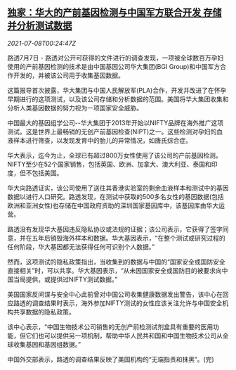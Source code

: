 <!--1625704263000-->
[独家：华大的产前基因检测与中国军方联合开发 存储并分析测试数据](https://cn.reuters.com/article/bgi-prenatal-test-exclusive-gene-0707-we-idCNKCS2EE00Z)
------

<div><i>2021-07-08T00:24:47Z</i></div><p>路透7月7日 - 路透对公开可获得的文件进行的调查发现，一项被全球数百万孕妇使用的产前基因检测的技术是由中国基因公司华大集团(BGI Group)和中国军方合作开发的，并被该公司用于收集基因数据。 　</p><p>这篇报导首次披露，华大集团与中国人民解放军(PLA)合作，开发并改进了在怀孕早期进行的这项测试，以及该公司存储和分析数据的范围。美国将华大集团收集和分析人类基因数据的努力视为一项国家安全威胁。</p><p>中国最大的基因组学公司--华大集团于2013年开始以NIFTY品牌在海外推广这项测试。这是世界上最畅销的无创产前基因检查(NIPT)之一。这些检测对孕妇的血液样本进行筛查，以发现发育中的胎儿的异常情况，如唐氏综合症。</p><p>华大表示，迄今为止，全球已有超过800万女性使用了该公司的产前基因检测。NIFTY至少在52个国家销售，包括英国、欧洲、加拿大、澳大利亚、泰国和印度，但不包括美国。</p><p>华大向路透证实，该公司使用了送往其香港实验室的剩余血液样本和测试中的基因数据以进行人口研究。路透发现，在测试中获取的500多名女性的基因数据(包括欧洲和亚洲女性)也存储在中国政府资助的深圳国家基因库中，该基因库由华大运营。</p><p>路透没有发现华大基因违反隐私协议或法规的证据；该公司表示，它获得了签字同意，并在五年后销毁海外样本和数据。华大基因表示，“在整个测试或研究过程的任何阶段，华大基因都无法获得任何可识别个人数据。”</p><p>然而，这项测试的隐私政策指出，当收集到的数据与中国的“国家安全或国防安全直接相关”时，可以共享。华大基因表示，“从未因国家安全或国防目的被要求向中国当局提供，或提供过NIFTY测试数据。”</p><p>美国国家反间谍与安全中心此前曾对中国公司收集健康数据发出警告，该中心在回应路透的调查结果时表示，海外参加NIFTY测试的女性应该关注允许与中国安全机构共享数据的隐私政策。</p><p>该中心表示，“中国生物技术公司销售的无创产前检测试剂盒具有重要的医用功能，但它们也可以提供另一项机制，帮助中华人民共和国和中国生物技术公司从全球收集基因和基因组数据。”</p><p>中国外交部表示，路透的调查结果反映了美国机构的“无端指责和抹黑”。(完)</p>
